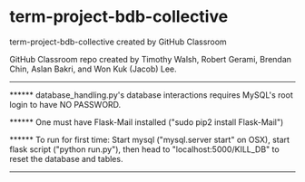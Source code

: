 # term-project-bdb-collective
term-project-bdb-collective created by GitHub Classroom

GitHub Classroom repo created by Timothy Walsh, Robert Gerami, Brendan Chin, Aslan Bakri, and Won Kuk (Jacob) Lee.

***********************************************************************************************************************
****** database_handling.py's database interactions requires MySQL's root login to have NO PASSWORD.

****** One must have Flask-Mail installed ("sudo pip2 install Flask-Mail")

****** To run for first time: Start mysql ("mysql.server start" on OSX), start flask script ("python run.py"), then head to "localhost:5000/KILL_DB" to reset the database and tables. 
***********************************************************************************************************************
